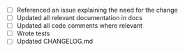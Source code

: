 <!--

Thanks for filing a PR! Before hitting the button, please check the following items.
Please note that every non-trivial PR must reference an issue that explains the
changes in the PR.

-->

* [ ] Referenced an issue explaining the need for the change
* [ ] Updated all relevant documentation in docs
* [ ] Updated all code comments where relevant
* [ ] Wrote tests
* [ ] Updated CHANGELOG.md
